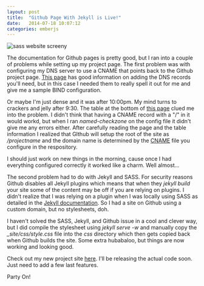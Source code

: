 ```yaml
---
layout: post
title:  "Github Page With Jekyll is Live!"
date:   2014-07-18 10:07:12
categories: emberjs
---
```


<p><img alt="sass website screeny" src="http://www.thehoick.com/images/sass.png" /></p>

<p>The documentation for Github pages is pretty good, but I ran into a couple of problems while setting up my project page.  The first problem was with configuring my DNS server to use a CNAME that points back to the Github project page.  <a href="https://help.github.com/articles/tips-for-configuring-a-cname-record-with-your-dns-provider" rel="nofollow">This page</a> has good information on adding the DNS records you'll need, but in this case I needed them to really spell it out for me and give me a sample BIND configuration.</p>

<p>Or maybe I'm just dense and it was after 10:00pm.  My mind turns to crackers and jelly after 9:30.  The table at the bottom of <a href="https://help.github.com/articles/about-custom-domains-for-github-pages-sites#subdomains" rel="nofollow">this page</a> clued me into the problem.  I didn't think that having a CNAME record with a "/" in it would workd, but when I ran <em>named-checkzone</em> on the config file it didn't give me any errors either.  After carefully reading the page and the table information I realized that GIthub will setup the root of the site as <em>/projectname</em> and the domain name is determined by the <a href="https://help.github.com/articles/adding-a-cname-file-to-your-repository" rel="nofollow">CNAME</a> file you configure in the respository.</p>

<p>I should just work on new things in the morning, cause once I had everything configured correctly it worked like a charm.  Well almost...</p>

<p>The second problem had to do with Jekyll and SASS.  For security reasons Github disables all Jekyll plugins which means that when they <em>jekyll build</em> your site some of the content may be off if you are relying on plugins.  I didn't realize that I was relying on a plugin when I was locally using SASS as detailed in the <a href="http://jekyllrb.com/docs/assets/" rel="nofollow">Jekyll documentation</a>.  So I had a site on Github using a custom domain, but no stylesheets, doh.</p>

<p>I haven't solved the SASS, Jekyll, and Github issue in a cool and clever way, but I did compile the stylesheet using <em>jekyll serve -w</em> and manually copy the <em>_site/css/style.css</em> file into the <em>css</em> directory which then gets copied back when Github builds the site.  Some extra hubabaloo, but things are now working and looking good.</p>

<p>Check out my new project site <a href="http://dvdpila.thehoick.com" rel="nofollow">here</a>.  I'll be releasing the actual code soon.  Just need to add a few last features.</p>

<p>Party On!</p>
